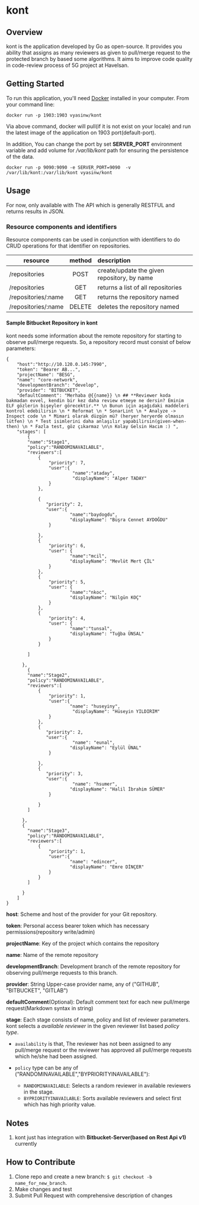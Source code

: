 
# kont


## Overview

kont is the application developed by Go as open-source. It provides you ability that assigns as many reviewers as given
to pull/merge request to the protected branch by based some algorithms. It aims to improve code quality in code-review process of 5G project at Havelsan.

## Getting Started

To run this application, you'll need [Docker](https://docs.docker.com/get-docker/) installed in your computer. From your command line:

```
docker run -p 1903:1903 vyasinw/kont
```
Via above command, docker will pull(if it is not exist on your locale) and run the latest image of the application on 1903 port(default-port). 

In addition, 
You can change the port by set **SERVER_PORT** environment variable and add volume for */var/lib/kont* path for ensuring the persistence of the data.


```
docker run -p 9090:9090 -e SERVER_PORT=9090  -v /var/lib/kont:/var/lib/kont vyasinw/kont
```
## Usage
For now, only available with The API which is generally RESTFUL and returns results in JSON.

### Resource components and identifiers
Resource components can be used in conjunction with identifiers to do CRUD operations for that identifier on repositories.

| resource          | method        | description  |
| -------------     |:-------------:|:-------------|
| /repositories       | POST          | create/update the given repository, by name |
| /repositories       | GET           | returns a list of all repositories |
| /repositories/:name | GET           | returns the repository named |
| /repositories/:name | DELETE        | deletes the repository named |

#### Sample Bitbucket Repository in kont
kont needs some information about the remote repository for starting to observe pull/merge requests. So, a repository record
must consist of below parameters:

```jsonc
{
	"host":"http://10.120.0.145:7990",
	"token": "Bearer AB...",
	"projectName": "BESG",
	"name": "core-network",        
	"developmentBranch": "develop",
    "provider": "BITBUCKET",
    "defaultComment": "Merhaba @{{name}} \n ## **Reviewer koda bakmadan evvel, kendin bir kez daha review etmeye ne dersin? Eminim ELF gözlerin bişeyler görecektir.** \n Bunun için aşağıdaki maddeleri kontrol edebilirsin \n * Reformat \n * SonarLint \n * Analyze -> Inspect code \n * Mimari olarak düzgün mü? (heryer heryerde olmasın lütfen) \n * Test isimlerini daha anlaşılır yapabilirsin(given-when-then) \n * Fazla test, göz çıkarmaz \n\n Kolay Gelsin Hacım :) ",
    "stages": [
		{
		"name":"Stage1",
		"policy":"RANDOMINAVAILABLE",
		"reviewers":[
			{
				"priority": 7,
				"user":{
			             "name":"ataday",
                         "displayName": "Alper TADAY"
				}
			},
	
	    	{
	    	   "priority": 2,
			   "user":{
						"name":"baydogdu",
						"displayName": "Büşra Cennet AYDOĞDU"
				}
		
			},
			{
				"priority": 6,
				"user": {
						"name":"mcil",
				        "displayName": "Mevlüt Mert ÇİL"
				}
			},
			{
				"priority": 5,
				"user": {
						"name":"nkoc",
				        "displayName": "Nilgün KOÇ"
				}
			},
			{
				"priority": 4,
				"user": {
						"name":"tunsal",
				        "displayName": "Tuğba ÜNSAL"
				}
			}
		
		]
		
	  },
	  	{
		"name":"Stage2",
		"policy":"RANDOMINAVAILABLE",
		"reviewers":[
			{
				"priority": 1,
				"user":{
            			"name": "huseyiny",
        				 "displayName": "Hüseyin YILDIRIM"
				}
			},
	    	{
	    	   "priority": 2,
			   "user":{
        				 "name": "eunal",
            			"displayName": "Eylül ÜNAL"
				}
		
			},
	    	{
	    	   "priority": 3,
			   "user":{
        				 "name": "hsumer",
            			"displayName": "Halil İbrahim SÜMER"
				}
		
			}
		]
		
	  },
	  {
		"name":"Stage3",
		"policy":"RANDOMINAVAILABLE",
		"reviewers":[
			{
				"priority": 1,
				"user":{
            			"name": "edincer",
            			"displayName": "Emre DİNÇER"
				}
			}
		]
		
	  }
	]
}
```

**host**: Scheme and host of the provider for your Git repository.

**token**: Personal access bearer token which has necessary permissions(repository write/admin)

**projectName**: Key of the project which contains the repository

**name**: Name of the remote repository

**developmentBranch**: Development branch of the remote repository for observing pull/merge requests to this branch.

**provider**: String Upper-case provider name, any of ("GITHUB", "BITBUCKET", "GITLAB")

**defaultComment**(Optional): Default comment text for each new pull/merge request(Markdown syntax in string)

**stage**: Each stage consists of name, policy and list of reviewer parameters. 
kont selects a *available reviewer* in the given reviewer list based *policy type*.

* ```availability``` is that, The reviewer has not been assigned to any pull/merge request or 
the reviewer has approved all pull/merge requests which he/she had been assigned.

* ```policy``` type can be any of ("RANDOMINAVAILABLE","BYPRIORITYINAVAILABLE"): 
    * ```RANDOMINAVAILABLE```: Selects a random reviewer in available reviewers in the stage.
    * ```BYPRIORITYINAVAILABLE```: Sorts available reviewers and select first which has high priority value.



## Notes
1. kont just has integration with **Bitbucket-Server(based on Rest Api v1)** currently

## How to Contribute
1. Clone repo and create a new branch: ```$ git checkout -b name_for_new_branch```.
2. Make changes and test
3. Submit Pull Request with comprehensive description of changes